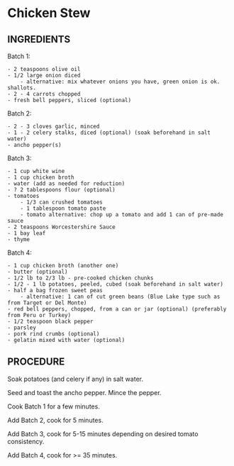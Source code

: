 # Chicken Stew    
  
## INGREDIENTS    
  
Batch 1:    

    - 2 teaspoons olive oil    
    - 1/2 large onion diced  
        - alternative: mix whatever onions you have, green onion is ok. shallots.
    - 2 - 4 carrots chopped    
    - fresh bell peppers, sliced (optional)   
      
Batch 2:    

    - 2 - 3 cloves garlic, minced    
    - 1 - 2 celery stalks, diced (optional) (soak beforehand in salt water)  
    - ancho pepper(s)  
    
Batch 3:
    
    - 1 cup white wine    
    - 1 cup chicken broth    
    - water (add as needed for reduction)    
    - ? 2 tablespoons flour (optional)  
    - tomatoes
        - 1/3 can crushed tomatoes
        - 1 tablespoon tomato paste    
        - tomato alternative: chop up a tomato and add 1 can of pre-made sauce  
    - 2 teaspoons Worcestershire Sauce    
    - 1 bay leaf    
    - thyme    
  
Batch 4:   
 
    - 1 cup chicken broth (another one)    
    - butter (optional)    
    - 1/2 lb to 2/3 lb - pre-cooked chicken chunks    
    - 1/2 - 1 lb potatoes, peeled, cubed (soak beforehand in salt water)  
    - half a bag frozen sweet peas    
        - alternative: 1 can of cut green beans (Blue Lake type such as from Target or Del Monte)  
    - red bell peppers, chopped, from a can or jar (optional) (preferably from Peru or Turkey)  
    - 1/2 teaspoon black pepper    
    - parsley    
    - pork rind crumbs (optional)  
    - gelatin mixed with water (optional)  
  
## PROCEDURE    
  
Soak potatoes (and celery if any) in salt water.  

Seed and toast the ancho pepper. Mince the pepper.  
  
Cook Batch 1 for a few minutes.  

Add Batch 2, cook for 5 minutes.  

Add Batch 3, cook for 5-15 minutes depending on desired tomato consistency.  

Add Batch 4, cook for >= 35 minutes.  
  